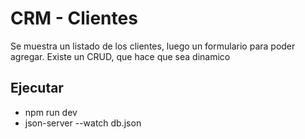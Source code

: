 # CRM - Clientes

Se muestra un listado de los clientes, luego un formulario para poder agregar. Existe un CRUD, que hace que sea dinamico


## Ejecutar 

- npm run dev 
- json-server --watch db.json
